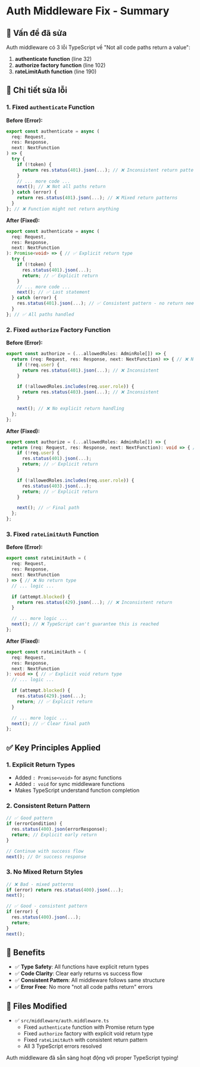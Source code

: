 # Auth Middleware Fix - Summary

## 🎯 Vấn đề đã sửa

Auth middleware có 3 lỗi TypeScript về "Not all code paths return a value":

1. **authenticate function** (line 32)
2. **authorize factory function** (line 102)
3. **rateLimitAuth function** (line 190)

## 🔧 Chi tiết sửa lỗi

### 1. Fixed `authenticate` Function

**Before (Error):**

```typescript
export const authenticate = async (
  req: Request,
  res: Response,
  next: NextFunction
) => {
  try {
    if (!token) {
      return res.status(401).json(...); // ❌ Inconsistent return pattern
    }
    // ... more code ...
    next(); // ❌ Not all paths return
  } catch (error) {
    return res.status(401).json(...); // ❌ Mixed return patterns
  }
}; // ❌ Function might not return anything
```

**After (Fixed):**

```typescript
export const authenticate = async (
  req: Request,
  res: Response,
  next: NextFunction
): Promise<void> => { // ✅ Explicit return type
  try {
    if (!token) {
      res.status(401).json(...);
      return; // ✅ Explicit return
    }
    // ... more code ...
    next(); // ✅ Last statement
  } catch (error) {
    res.status(401).json(...); // ✅ Consistent pattern - no return needed
  }
}; // ✅ All paths handled
```

### 2. Fixed `authorize` Factory Function

**Before (Error):**

```typescript
export const authorize = (...allowedRoles: AdminRole[]) => {
  return (req: Request, res: Response, next: NextFunction) => { // ❌ No return type
    if (!req.user) {
      return res.status(401).json(...); // ❌ Inconsistent
    }

    if (!allowedRoles.includes(req.user.role)) {
      return res.status(403).json(...); // ❌ Inconsistent
    }

    next(); // ❌ No explicit return handling
  };
};
```

**After (Fixed):**

```typescript
export const authorize = (...allowedRoles: AdminRole[]) => {
  return (req: Request, res: Response, next: NextFunction): void => { // ✅ Explicit void
    if (!req.user) {
      res.status(401).json(...);
      return; // ✅ Explicit return
    }

    if (!allowedRoles.includes(req.user.role)) {
      res.status(403).json(...);
      return; // ✅ Explicit return
    }

    next(); // ✅ Final path
  };
};
```

### 3. Fixed `rateLimitAuth` Function

**Before (Error):**

```typescript
export const rateLimitAuth = (
  req: Request,
  res: Response,
  next: NextFunction
) => { // ❌ No return type
  // ... logic ...

  if (attempt.blocked) {
    return res.status(429).json(...); // ❌ Inconsistent return
  }

  // ... more logic ...
  next(); // ❌ TypeScript can't guarantee this is reached
};
```

**After (Fixed):**

```typescript
export const rateLimitAuth = (
  req: Request,
  res: Response,
  next: NextFunction
): void => { // ✅ Explicit void return type
  // ... logic ...

  if (attempt.blocked) {
    res.status(429).json(...);
    return; // ✅ Explicit return
  }

  // ... more logic ...
  next(); // ✅ Clear final path
};
```

## ✅ Key Principles Applied

### 1. **Explicit Return Types**

- Added `: Promise<void>` for async functions
- Added `: void` for sync middleware functions
- Makes TypeScript understand function completion

### 2. **Consistent Return Pattern**

```typescript
// ✅ Good pattern
if (errorCondition) {
  res.status(400).json(errorResponse);
  return; // Explicit early return
}

// Continue with success flow
next(); // Or success response
```

### 3. **No Mixed Return Styles**

```typescript
// ❌ Bad - mixed patterns
if (error) return res.status(400).json(...);
next();

// ✅ Good - consistent pattern
if (error) {
  res.status(400).json(...);
  return;
}
next();
```

## 🚀 Benefits

- ✅ **Type Safety**: All functions have explicit return types
- ✅ **Code Clarity**: Clear early returns vs success flow
- ✅ **Consistent Pattern**: All middleware follows same structure
- ✅ **Error Free**: No more "not all code paths return" errors

## 📝 Files Modified

- ✅ `src/middleware/auth.middleware.ts`
  - Fixed `authenticate` function with Promise<void> return type
  - Fixed `authorize` factory with explicit void return type
  - Fixed `rateLimitAuth` with consistent return pattern
  - All 3 TypeScript errors resolved

Auth middleware đã sẵn sàng hoạt động với proper TypeScript typing!
